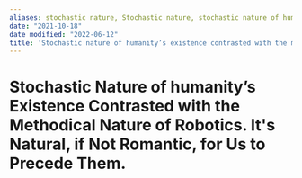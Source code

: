 ```yaml
---
aliases: stochastic nature, Stochastic nature, stochastic nature of humanity’s existence
date: "2021-10-18"
date modified: "2022-06-12"
title: 'Stochastic nature of humanity’s existence contrasted with the methodical nature of robotics. It''s natural, if not romantic, for us to precede them.'
---
```


# Stochastic Nature of humanity’s Existence Contrasted with the Methodical Nature of Robotics. It's Natural, if Not Romantic, for Us to Precede Them.
